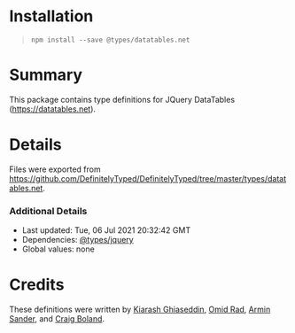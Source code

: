 # Installation
> `npm install --save @types/datatables.net`

# Summary
This package contains type definitions for JQuery DataTables (https://datatables.net).

# Details
Files were exported from https://github.com/DefinitelyTyped/DefinitelyTyped/tree/master/types/datatables.net.

### Additional Details
 * Last updated: Tue, 06 Jul 2021 20:32:42 GMT
 * Dependencies: [@types/jquery](https://npmjs.com/package/@types/jquery)
 * Global values: none

# Credits
These definitions were written by [Kiarash Ghiaseddin](https://github.com/Silver-Connection), [Omid Rad](https://github.com/omidkrad), [Armin Sander](https://github.com/pragmatrix), and [Craig Boland](https://github.com/CNBoland).

